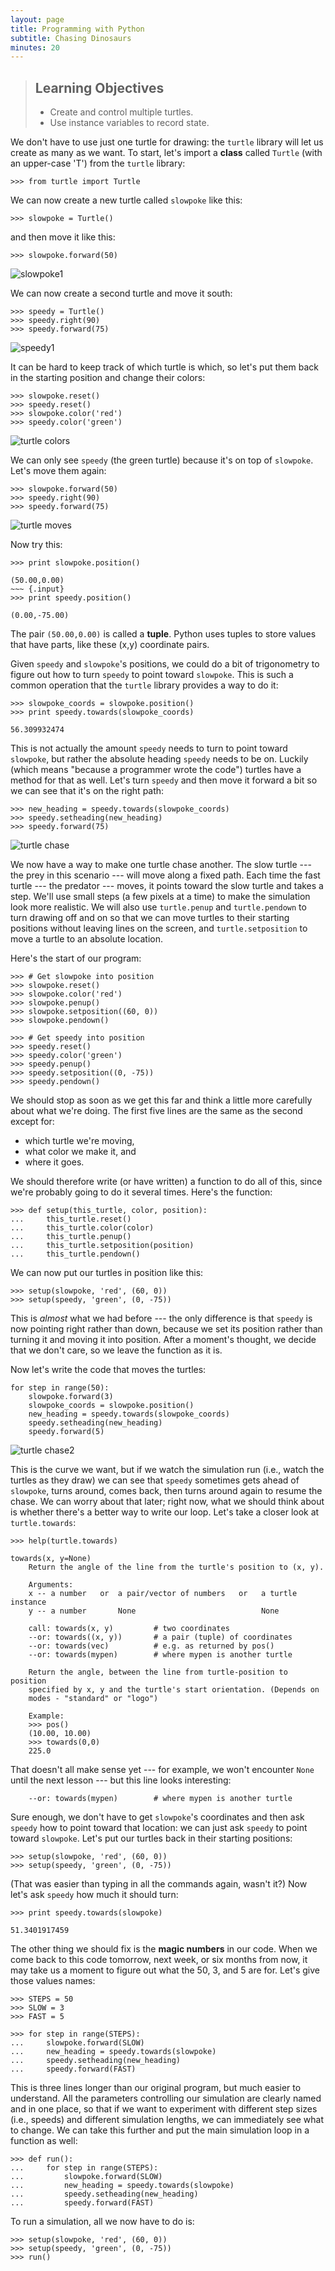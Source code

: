 ```yaml
---
layout: page
title: Programming with Python
subtitle: Chasing Dinosaurs
minutes: 20
---
```

> ## Learning Objectives
>
> *   Create and control multiple turtles.
> *   Use instance variables to record state.

We don't have to use just one turtle for drawing:
the `turtle` library will let us create as many as we want.
To start,
let's import a **class** called `Turtle`
(with an upper-case 'T')
from the `turtle` library:

~~~ {.input}
>>> from turtle import Turtle
~~~

We can now create a new turtle called `slowpoke` like this:

~~~ {.input}
>>> slowpoke = Turtle()
~~~

and then move it like this:

~~~ {.input}
>>> slowpoke.forward(50)
~~~

![slowpoke1](fig/slowpoke1.png)

We can now create a second turtle and move it south:

~~~ {.input}
>>> speedy = Turtle()
>>> speedy.right(90)
>>> speedy.forward(75)
~~~

![speedy1](fig/speedy1.png)

It can be hard to keep track of which turtle is which,
so let's put them back in the starting position and change their colors:

~~~ {.input}
>>> slowpoke.reset()
>>> speedy.reset()
>>> slowpoke.color('red')
>>> speedy.color('green')
~~~

![turtle colors](fig/turtle-color.png)

We can only see `speedy` (the green turtle)
because it's on top of `slowpoke`.
Let's move them again:

~~~ {.input}
>>> slowpoke.forward(50)
>>> speedy.right(90)
>>> speedy.forward(75)
~~~

![turtle moves](fig/turtle-color-move.png)

Now try this:

~~~ {.input}
>>> print slowpoke.position()
~~~
~~~ {.output}
(50.00,0.00)
~~~ {.input}
>>> print speedy.position()
~~~
~~~ {.output}
(0.00,-75.00)
~~~

The pair `(50.00,0.00)` is called a **tuple**.
Python uses tuples to store values that have parts,
like these (x,y) coordinate pairs.

Given `speedy` and `slowpoke`'s positions,
we could do a bit of trigonometry
to figure out how to turn `speedy`
to point toward `slowpoke`.
This is such a common operation that the `turtle` library
provides a way to do it:

~~~ {.input}
>>> slowpoke_coords = slowpoke.position()
>>> print speedy.towards(slowpoke_coords)
~~~
~~~ {.output}
56.309932474
~~~

This is not actually the amount `speedy` needs to turn
to point toward `slowpoke`,
but rather the absolute heading `speedy` needs to be on.
Luckily
(which means "because a programmer wrote the code")
turtles have a method for that as well.
Let's turn `speedy` and then move it forward a bit
so we can see that it's on the right path:

~~~ {.input}
>>> new_heading = speedy.towards(slowpoke_coords)
>>> speedy.setheading(new_heading)
>>> speedy.forward(75)
~~~

![turtle chase](fig/turtle-chase1.png)

We now have a way to make one turtle chase another.
The slow turtle --- the prey in this scenario ---
will move along a fixed path.
Each time the fast turtle --- the predator --- moves,
it points toward the slow turtle and takes a step.
We'll use small steps (a few pixels at a time)
to make the simulation look more realistic.
We will also use `turtle.penup` and `turtle.pendown`
to turn drawing off and on
so that we can move turtles to their starting positions
without leaving lines on the screen,
and `turtle.setposition` to move a turtle to an absolute location.

Here's the start of our program:

~~~ {.input}
>>> # Get slowpoke into position
>>> slowpoke.reset()
>>> slowpoke.color('red')
>>> slowpoke.penup()
>>> slowpoke.setposition((60, 0))
>>> slowpoke.pendown()

>>> # Get speedy into position
>>> speedy.reset()
>>> speedy.color('green')
>>> speedy.penup()
>>> speedy.setposition((0, -75))
>>> speedy.pendown()
~~~

We should stop as soon as we get this far
and think a little more carefully about what we're doing.
The first five lines are the same as the second except for:

*   which turtle we're moving,
*   what color we make it, and
*   where it goes.

We should therefore write (or have written) a function to do all of this,
since we're probably going to do it several times.
Here's the function:

~~~ {.input}
>>> def setup(this_turtle, color, position):
...     this_turtle.reset()
...     this_turtle.color(color)
...     this_turtle.penup()
...     this_turtle.setposition(position)
...     this_turtle.pendown()
~~~

We can now put our turtles in position like this:

~~~ {.input}
>>> setup(slowpoke, 'red', (60, 0))
>>> setup(speedy, 'green', (0, -75))
~~~

This is *almost* what we had before ---
the only difference is that `speedy` is now pointing right rather than down,
because we set its position
rather than turning it and moving it into position.
After a moment's thought,
we decide that we don't care,
so we leave the function as it is.

Now let's write the code that moves the turtles:

~~~ {.input}
for step in range(50):
    slowpoke.forward(3)
    slowpoke_coords = slowpoke.position()
    new_heading = speedy.towards(slowpoke_coords)
    speedy.setheading(new_heading)
    speedy.forward(5)
~~~

![turtle chase2](fig/turtle-chase2.gif)

This is the curve we want,
but if we watch the simulation run
(i.e., watch the turtles as they draw)
we can see that `speedy` sometimes gets ahead of `slowpoke`,
turns around,
comes back,
then turns around again to resume the chase.
We can worry about that later;
right now,
what we should think about is whether there's a better way
to write our loop.
Let's take a closer look at `turtle.towards`:

~~~ {.input}
>>> help(turtle.towards)
~~~
~~~ {.output}
towards(x, y=None)
    Return the angle of the line from the turtle's position to (x, y).
    
    Arguments:
    x -- a number   or  a pair/vector of numbers   or   a turtle instance
    y -- a number       None                            None
    
    call: towards(x, y)         # two coordinates
    --or: towards((x, y))       # a pair (tuple) of coordinates
    --or: towards(vec)          # e.g. as returned by pos()
    --or: towards(mypen)        # where mypen is another turtle
    
    Return the angle, between the line from turtle-position to position
    specified by x, y and the turtle's start orientation. (Depends on
    modes - "standard" or "logo")
    
    Example:
    >>> pos()
    (10.00, 10.00)
    >>> towards(0,0)
    225.0
~~~

That doesn't all make sense yet ---
for example, we won't encounter `None` until the next lesson ---
but this line looks interesting:

~~~ {.output}
    --or: towards(mypen)        # where mypen is another turtle
~~~

Sure enough,
we don't have to get `slowpoke`'s coordinates
and then ask `speedy` how to point toward that location:
we can just ask `speedy` to point toward `slowpoke`.
Let's put our turtles back in their starting positions:

~~~ {.input}
>>> setup(slowpoke, 'red', (60, 0))
>>> setup(speedy, 'green', (0, -75))
~~~

(That was easier than typing in all the commands again, wasn't it?)
Now let's ask `speedy` how much it should turn:

~~~ {.input}
>>> print speedy.towards(slowpoke)
~~~
~~~ {.output}
51.3401917459
~~~

The other thing we should fix is the **magic numbers** in our code.
When we come back to this code tomorrow, next week, or six months from now,
it may take us a moment to figure out what the 50, 3, and 5 are for.
Let's give those values names:

~~~ {.input}
>>> STEPS = 50
>>> SLOW = 3
>>> FAST = 5

>>> for step in range(STEPS):
...     slowpoke.forward(SLOW)
...     new_heading = speedy.towards(slowpoke)
...     speedy.setheading(new_heading)
...     speedy.forward(FAST)
~~~

This is three lines longer than our original program,
but much easier to understand.
All the parameters controlling our simulation are clearly named and in one place,
so that if we want to experiment with different step sizes (i.e., speeds)
and different simulation lengths,
we can immediately see what to change.
We can take this further and put the main simulation loop in a function as well:

~~~ {.input}
>>> def run():
...     for step in range(STEPS):
...         slowpoke.forward(SLOW)
...         new_heading = speedy.towards(slowpoke)
...         speedy.setheading(new_heading)
...         speedy.forward(FAST)
~~~

To run a simulation,
all we now have to do is:

~~~ {.input}
>>> setup(slowpoke, 'red', (60, 0))
>>> setup(speedy, 'green', (0, -75))
>>> run()
~~~
